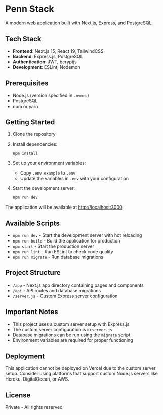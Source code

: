 # Penn Stack

A modern web application built with Next.js, Express, and PostgreSQL.

## Tech Stack

- **Frontend**: Next.js 15, React 19, TailwindCSS
- **Backend**: Express.js, PostgreSQL
- **Authentication**: JWT, bcryptjs
- **Development**: ESLint, Nodemon

## Prerequisites

- Node.js (version specified in `.nvmrc`)
- PostgreSQL
- npm or yarn

## Getting Started

1. Clone the repository
2. Install dependencies:
   ```bash
   npm install
   ```
3. Set up your environment variables:
   - Copy `.env.example` to `.env`
   - Update the variables in `.env` with your configuration

4. Start the development server:
   ```bash
   npm run dev
   ```

The application will be available at [http://localhost:3000](http://localhost:3000).

## Available Scripts

- `npm run dev` - Start the development server with hot reloading
- `npm run build` - Build the application for production
- `npm start` - Start the production server
- `npm run lint` - Run ESLint to check code quality
- `npm run migrate` - Run database migrations

## Project Structure

- `/app` - Next.js app directory containing pages and components
- `/api` - API routes and database migrations
- `/server.js` - Custom Express server configuration

## Important Notes

- This project uses a custom server setup with Express.js
- The custom server configuration is in `server.js`
- Database migrations can be run using the `migrate` script
- Environment variables are required for proper functioning

## Deployment

This application cannot be deployed on Vercel due to the custom server setup. Consider using platforms that support custom Node.js servers like Heroku, DigitalOcean, or AWS.

## License

Private - All rights reserved
